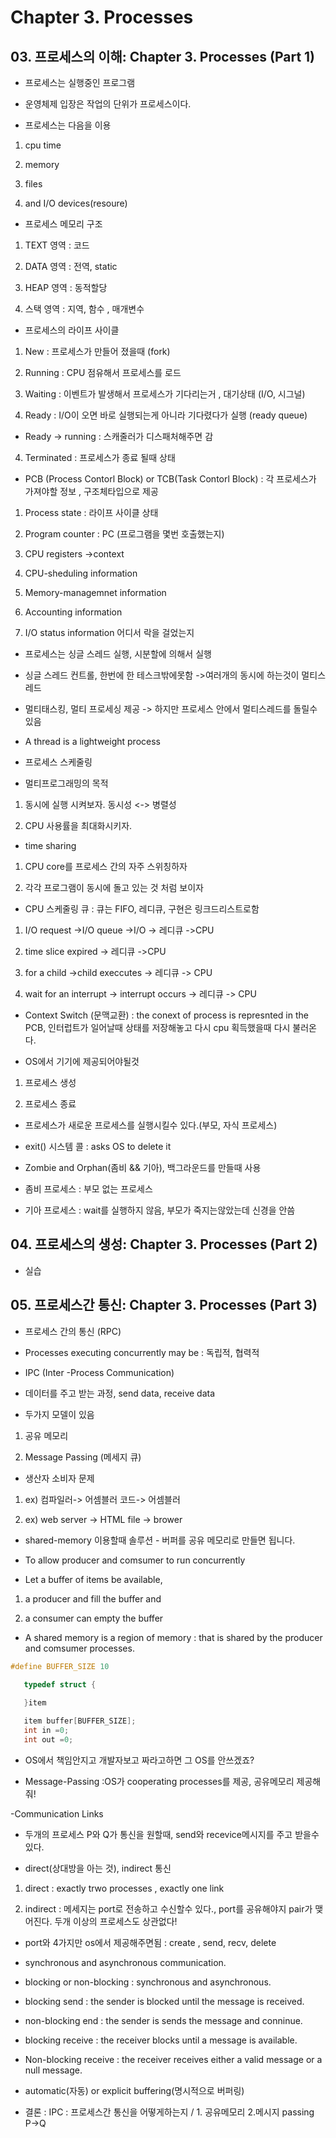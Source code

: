# Chapter 3. Processes

## 03. 프로세스의 이해: Chapter 3. Processes (Part 1)

- 프로세스는 실행중인 프로그램

- 운영체제 입장은 작업의 단위가 프로세스이다.

- 프로세스는 다음을 이용

1. cpu time

2. memory

3. files

4. and I/O devices(resoure)

- 프로세스 메모리 구조

1. TEXT 영역  : 코드

2. DATA 영역 : 전역, static

3. HEAP 영역 : 동적할당

4. 스택 영역 : 지역, 함수 , 매개변수

- 프로세스의 라이프 사이클

1. New : 프로세스가 만들어 졌을때 (fork)

2. Running : CPU 점유해서 프로세스를 로드

3. Waiting : 이벤트가 발생해서 프로세스가 기다리는거 , 대기상태 (I/O, 시그널)

4. Ready : I/O이 오면 바로 실행되는게 아니라 기다렸다가 실행 (ready queue)

- Ready -> running : 스캐줄러가 디스패처해주면 감

4. Terminated : 프로세스가 종료 될때 상태

- PCB (Process Contorl Block) or TCB(Task Contorl Block) : 각 프로세스가 가져야할 정보 , 구조체타입으로 제공

1. Process state : 라이프 사이클 상태

2. Program counter : PC (프로그램을 몇번 호출했는지) 

3. CPU registers ->context

4. CPU-sheduling information

5. Memory-managemnet information

6. Accounting information

7. I/O status information  어디서 락을 걸었는지

- 프로세스는 싱글 스레드 실행, 시분할에 의해서 실행

- 싱글 스레드 컨트롤, 한번에 한 테스크밖에못함 ->여러개의 동시에 하는것이 멀티스레드

- 멀티태스킹, 멀티 프로세싱 제공 -> 하지만 프로세스 안에서 멀티스레드를 돌릴수 있음

- A thread is a lightweight process 

- 프로세스 스케줄링

- 멀티프로그래밍의 목적

1.  동시에 실행 시켜보자.  동시성 <-> 병렬성

2.  CPU 사용률을 최대화시키자.

- time sharing

1. CPU core를 프로세스 간의 자주 스위칭하자

2. 각각 프로그램이 동시에 돌고 있는 것 처럼 보이자

- CPU 스케줄링 큐 : 큐는 FIFO, 레디큐, 구현은 링크드리스트로함

1. I/O request ->I/O queue ->I/O -> 레디큐 ->CPU

2. time slice expired -> 레디큐 ->CPU

3. for a child ->child execcutes -> 레디큐 -> CPU

4. wait for an interrupt -> interrupt occurs -> 레디큐 -> CPU

- Context Switch (문맥교환) : the conext of process is represnted in the PCB, 인터럽트가 일어날때 상태를 저장해놓고 다시 cpu 획득했을때 다시 불러온다. 

- OS에서 기기에 제공되어야될것

1. 프로세스 생성

2. 프로세스 종료

- 프로세스가 새로운 프로세스를 실행시킬수 있다.(부모, 자식 프로세스)

- exit() 시스템 콜 : asks OS to delete it

- Zombie and Orphan(좀비 && 기아), 백그라운드를 만들때 사용

- 좀비 프로세스 : 부모 없는 프로세스

- 기아 프로세스 : wait를 실행하지 않음, 부모가 죽지는않았는데 신경을 안씀 

## 04. 프로세스의 생성: Chapter 3. Processes (Part 2) 

- 실습

## 05. 프로세스간 통신: Chapter 3. Processes (Part 3)

- 프로세스 간의 통신 (RPC)

- Processes executing concurrently may be : 독립적, 협력적

- IPC (Inter -Process Communication)

- 데이터를 주고 받는 과정, send data, receive data

- 두가지 모델이 있음

1. 공유 메모리

2. Message Passing (메세지 큐)

- 생산자 소비자 문제

1.  ex) 컴파일러-> 어셈블러 코드-> 어셈블러 

2.  ex) web server ->  HTML file -> brower 

- shared-memory 이용할때 솔루션 - 버퍼를 공유 메모리로 만들면 됩니다.

- To allow producer and comsumer to run concurrently

- Let a buffer of items be available,

 1. a producer and fill the buffer and

 2. a consumer can empty the buffer

 - A shared memory is a region of memory : that is shared by the producer and comsumer processes.

 ``` C++
 #define BUFFER_SIZE 10

    typedef struct {
        
    }item

    item buffer[BUFFER_SIZE];
    int in =0;
    int out =0;

 ```

- OS에서 책임안지고 개발자보고 짜라고하면 그 OS를 안쓰겠죠?

- Message-Passing :OS가 cooperating processes를 제공, 공유메모리 제공해줘!

-Communication Links

- 두개의 프로세스 P와 Q가 통신을 원할때, send와 recevice메시지를 주고 받을수 있다.

- direct(상대방을 아는 것), indirect 통신

1. direct : exactly trwo processes , exactly one link

2. indirect : 메세지는 port로 전송하고 수신할수 있다., port를 공유해야지 pair가 맺어진다. 두개 이상의 프로세스도 상관없다!

- port와 4가지만 os에서 제공해주면됨 : create , send, recv, delete

- synchronous and asynchronous communication.

- blocking or non-blocking :  synchronous and asynchronous.

- blocking send : the sender is blocked until the message is received.

- non-blocking end : the sender is sends the message and conninue.

- blocking receive : the receiver blocks until a message is available.

- Non-blocking receive : the receiver receives either a valid message or a null message.

- automatic(자동) or explicit buffering(명시적으로 버퍼링)

- 결론 : IPC : 프로세스간 통신을 어떻게하는지 / 1. 공유메모리 2.메시지 passing P->Q